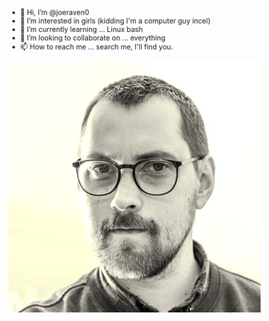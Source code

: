 - 👋 Hi, I’m @joeraven0
- 👀 I’m interested in girls (kidding I'm a computer guy incel)
- 🌱 I’m currently learning ... Linux bash
- 💞️ I’m looking to collaborate on ... everything
- 📫 How to reach me ... search me, I'll find you.

![potrait](https://github.com/joeraven0/joeraven0/blob/main/potrait.jpg)

<!---
joeraven0/joeraven0 is a ✨ special ✨ repository because its `README.md` (this file) appears on your GitHub profile.
You can click the Preview link to take a look at your changes.
--->
